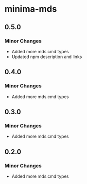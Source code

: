 # minima-mds

## 0.5.0

### Minor Changes

- Added more mds.cmd types
- Updated npm description and links

## 0.4.0

### Minor Changes

- Added more mds.cmd types

## 0.3.0

### Minor Changes

- Added more mds.cmd types

## 0.2.0

### Minor Changes

- Added more mds.cmd types
